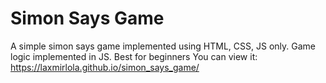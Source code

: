 # Simon Says Game
A simple simon says game implemented using HTML, CSS, JS only.
Game logic implemented in JS.
Best for beginners
You can view it: https://laxmirlola.github.io/simon_says_game/

